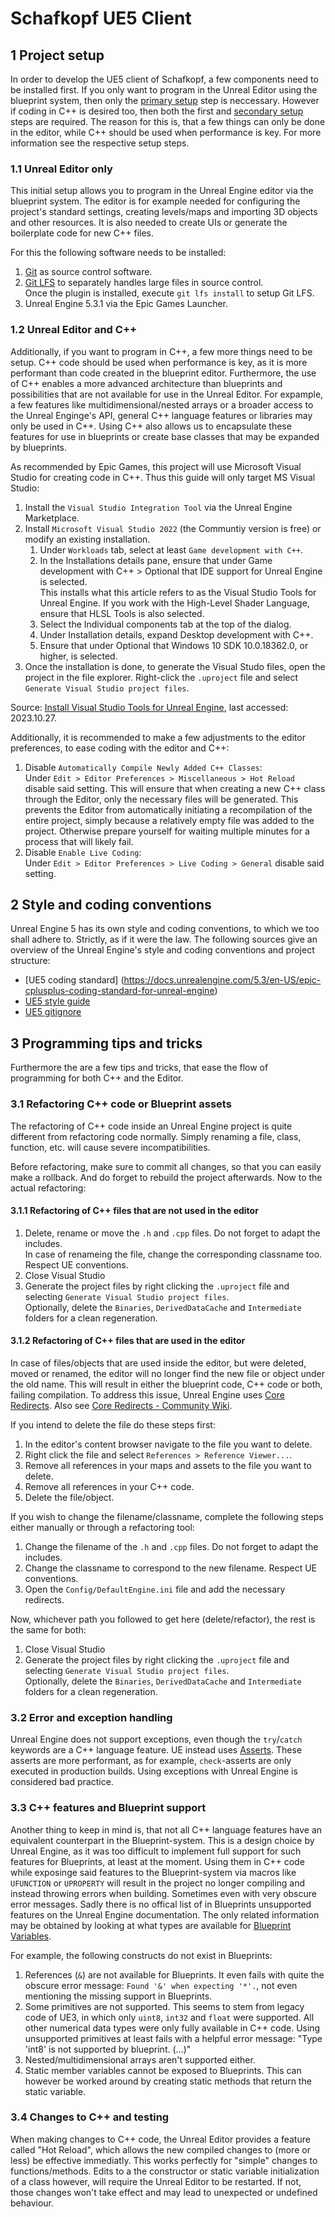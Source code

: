 # Schafkopf UE5 Client

## 1 Project setup

In order to develop the UE5 client of Schafkopf, a few components need to be installed first.
If you only want to program in the Unreal Editor using the blueprint system, then only the
[primary setup](#11-unreal-editor-only) step is neccessary. However if coding in C++ is desired
too, then both the first and [secondary setup](#12-unreal-editor-and-c) steps are required.
The reason for this is, that a few things can only be done in the editor, while C++ should be
used when performance is key. For more information see the respective setup steps.

### 1.1 Unreal Editor only

This initial setup allows you to program in the Unreal Engine editor via the blueprint system.
The editor is for example needed for configuring the project's standard settings, creating
levels/maps and importing 3D objects and other resources. It is also needed to create UIs or
generate the boilerplate code for new C++ files.

For this the following software needs to be installed:
1. [Git](https://git-scm.com/downloads) as source control software.
2. [Git LFS](https://git-lfs.com/) to separately handles large files in source control.\
	Once the plugin is installed, execute `git lfs install` to setup Git LFS.
3. Unreal Engine 5.3.1 via the Epic Games Launcher.

### 1.2 Unreal Editor and C++

Additionally, if you want to program in C++, a few more things need to be setup. C++ code should
be used when performance is key, as it is more performant than code created in the blueprint
editor. Furthermore, the use of C++ enables a more advanced architecture than blueprints and
possibilities that are not available for use in the Unreal Editor. For expample, a few features
like multidimensional/nested arrays or a broader access to the Unreal Enginge's API, general
C++ language features or libraries may only be used in C++. Using C++ also allows us to encapsulate
these features for use in blueprints or create base classes that may be expanded by blueprints.

As recommended by Epic Games, this project will use Microsoft Visual Studio for creating code in
C++. Thus this guide will only target MS Visual Studio:
1. Install the `Visual Studio Integration Tool` via the Unreal Engine Marketplace.
2. Install `Microsoft Visual Studio 2022` (the Communtiy version is free) or modify an existing
	installation.
	1. Under `Workloads` tab, select at least `Game development with C++`.
	2. In the Installations details pane, ensure that under Game development with C++ > Optional
	that IDE support for Unreal Engine is selected.\
	This installs what this article refers to as the Visual Studio Tools for Unreal Engine. If you
	work with the High-Level Shader Language, ensure that HLSL Tools is also selected.
	3. Select the Individual components tab at the top of the dialog.
	4. Under Installation details, expand Desktop development with C++.
	5. Ensure that under Optional that Windows 10 SDK 10.0.18362.0, or higher, is selected.
3. Once the installation is done, to generate the Visual Studo files, open the project in the
	file explorer. Right-click the `.uproject` file and select `Generate Visual Studio project files`.

Source: [Install Visual Studio Tools for Unreal Engine](https://learn.microsoft.com/en-us/visualstudio/gamedev/unreal/get-started/vs-tools-unreal-install), last accessed: 2023.10.27.

Additionally, it is recommended to make a few adjustments to the editor preferences, to ease
coding with the editor and C++:
1. Disable `Automatically Compile Newly Added C++ Classes`:\
	Under `Edit > Editor Preferences > Miscellaneous > Hot Reload` disable said setting.
	This will ensure that when creating a new C++ class through the Editor, only the
	necessary files will be generated. This prevents the Editor from automatically initiating
	a recompilation of the entire project, simply because a relatively empty file was added
	to the project. Otherwise prepare yourself for waiting multiple minutes for a process
	that will likely fail.
2. Disable `Enable Live Coding`:\
	Under `Edit > Editor Preferences > Live Coding > General` disable said setting.

## 2 Style and coding conventions

Unreal Engine 5 has its own style and coding conventions, to which we too shall adhere to.
Strictly, as if it were the law. The following sources give an overview of the Unreal Engine's
style and coding conventions and project structure:

- [UE5 coding standard] (https://docs.unrealengine.com/5.3/en-US/epic-cplusplus-coding-standard-for-unreal-engine)
- [UE5 style guide](https://github.com/Allar/ue5-style-guide)
- [UE5 gitignore](https://github.com/MOZGIII/ue5-gitignore)

## 3 Programming tips and tricks

Furthermore the are a few tips and tricks, that ease the flow of programming for both C++ and the
Editor.

### 3.1 Refactoring C++ code or Blueprint assets

The refactoring of C++ code inside an Unreal Engine project is quite different from refactoring code
normally. Simply renaming a file, class, function, etc. will cause severe incompatibilities.

Before refactoring, make sure to commit all changes, so that you can easily make a rollback. And do
forget to rebuild the project afterwards. Now to the actual refactoring:

#### 3.1.1 Refactoring of C++ files that are not used in the editor

1. Delete, rename or move the `.h` and `.cpp` files. Do not forget to adapt the includes.\
	In case of renameing the file, change the corresponding classname too. Respect UE conventions.
2. Close Visual Studio
3. Generate the project files by right clicking the `.uproject` file and selecting `Generate Visual Studio project files`.\
	Optionally, delete the `Binaries`, `DerivedDataCache` and `Intermediate` folders for a clean regeneration.

#### 3.1.2 Refactoring of C++ files that are used in the editor

In case of files/objects that are used inside the editor, but were deleted, moved or renamed, the
editor will no longer find the new file or object under the old name. This will result in either the
blueprint code, C++ code or both, failing compilation. To address this issue, Unreal Engine uses
[Core Redirects](https://docs.unrealengine.com/5.3/en-US/core-redirects-in-unreal-engine). Also see
[Core Redirects - Community Wiki](https://unrealcommunity.wiki/core-redirects/jwjn8ogt).

If you intend to delete the file do these steps first:
1. In the editor's content browser navigate to the file you want to delete.
2. Right click the file and select `References > Reference Viewer...`.
3. Remove all references in your maps and assets to the file you want to delete.
4. Remove all references in your C++ code.
5. Delete the file/object.

If you wish to change the filename/classname, complete the following steps either manually or through
a refactoring tool:
1. Change the filename of the `.h` and `.cpp` files. Do not forget to adapt the includes.
2. Change the classname to correspond to the new filename. Respect UE conventions.
3. Open the `Config/DefaultEngine.ini` file and add the necessary redirects.

Now, whichever path you followed to get here (delete/refactor), the rest is the same for both:
1. Close Visual Studio
2. Generate the project files by right clicking the `.uproject` file and selecting `Generate Visual Studio project files`.\
	Optionally, delete the `Binaries`, `DerivedDataCache` and `Intermediate` folders for a clean regeneration.

### 3.2 Error and exception handling

Unreal Engine does not support exceptions, even though the `try`/`catch` keywords are a C++ language
feature. UE instead uses [Asserts](https://docs.unrealengine.com/5.3/en-US/asserts-in-unreal-engine).
These asserts are more performant, as for example, `check`-asserts are only executed in production builds.
Using exceptions with Unreal Engine is considered bad practice.

### 3.3 C++ features and Blueprint support

Another thing to keep in mind is, that not all C++ language features have an equivalent counterpart in the
Blueprint-system. This is a design choice by Unreal Engine, as it was too difficult to implement full support
for such features for Blueprints, at least at the moment. Using them in C++ code while exposinge said features
to the Blueprint-system via macros like `UFUNCTION` or `UPROPERTY` will result in the project no longer
compiling and instead throwing errors when building. Sometimes even with very obscure error messages.
Sadly there is no offical list of in Blueprints unsupported features on the Unreal Engine documentation.
The only related information may be obtained by looking at what types are available for
[Blueprint Variables](https://docs.unrealengine.com/5.3/en-US/blueprint-variables-in-unreal-engine).

For example, the following constructs do not exist in Blueprints:
1. References (`&`) are not available for Blueprints. It even fails with quite the obscure error message:
	`Found '&' when expecting '*'.`, not even mentioning the missing support in Blueprints.
2. Some primitives are not supported. This seems to stem from legacy code of UE3, in which only `uint8`,
	`int32` and `float` were supported. All other numerical data types were only fully available in C++
	code. Using unsupported primitives at least fails with a helpful error message:
	"Type 'int8' is not supported by blueprint. (...)"
3. Nested/multidimensional arrays aren't supported either.
4. Static member variables cannot be exposed to Blueprints. This can however be worked around by creating
	static methods that return the static variable.

### 3.4 Changes to C++ and testing

When making changes to C++ code, the Unreal Editor provides a feature called "Hot Reload", which allows the
new compiled changes to (more or less) be effective immediatly. This works perfectly for "simple" changes to
functions/methods. Edits to a the constructor or static variable initialization of a class however, will
require the Unreal Editor to be restarted. If not, those changes won't take effect and may lead to unexpected
or undefined behaviour.
